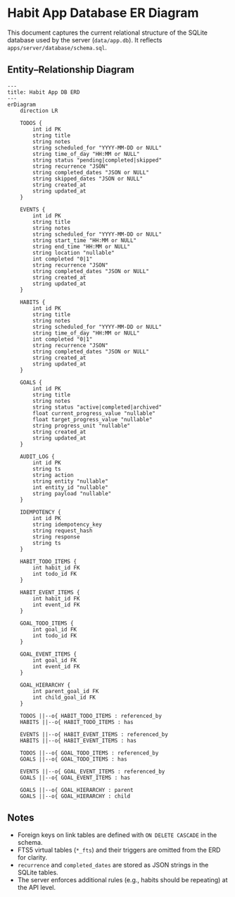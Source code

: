# Habit App Database ER Diagram

This document captures the current relational structure of the SQLite database used by the server (`data/app.db`). It reflects `apps/server/database/schema.sql`.

## Entity–Relationship Diagram

```mermaid
---
title: Habit App DB ERD
---
erDiagram
    direction LR

    TODOS {
        int id PK
        string title
        string notes
        string scheduled_for "YYYY-MM-DD or NULL"
        string time_of_day "HH:MM or NULL"
        string status "pending|completed|skipped"
        string recurrence "JSON"
        string completed_dates "JSON or NULL"
        string skipped_dates "JSON or NULL"
        string created_at
        string updated_at
    }

    EVENTS {
        int id PK
        string title
        string notes
        string scheduled_for "YYYY-MM-DD or NULL"
        string start_time "HH:MM or NULL"
        string end_time "HH:MM or NULL"
        string location "nullable"
        int completed "0|1"
        string recurrence "JSON"
        string completed_dates "JSON or NULL"
        string created_at
        string updated_at
    }

    HABITS {
        int id PK
        string title
        string notes
        string scheduled_for "YYYY-MM-DD or NULL"
        string time_of_day "HH:MM or NULL"
        int completed "0|1"
        string recurrence "JSON"
        string completed_dates "JSON or NULL"
        string created_at
        string updated_at
    }

    GOALS {
        int id PK
        string title
        string notes
        string status "active|completed|archived"
        float current_progress_value "nullable"
        float target_progress_value "nullable"
        string progress_unit "nullable"
        string created_at
        string updated_at
    }

    AUDIT_LOG {
        int id PK
        string ts
        string action
        string entity "nullable"
        int entity_id "nullable"
        string payload "nullable"
    }

    IDEMPOTENCY {
        int id PK
        string idempotency_key
        string request_hash
        string response
        string ts
    }

    HABIT_TODO_ITEMS {
        int habit_id FK
        int todo_id FK
    }

    HABIT_EVENT_ITEMS {
        int habit_id FK
        int event_id FK
    }

    GOAL_TODO_ITEMS {
        int goal_id FK
        int todo_id FK
    }

    GOAL_EVENT_ITEMS {
        int goal_id FK
        int event_id FK
    }

    GOAL_HIERARCHY {
        int parent_goal_id FK
        int child_goal_id FK
    }

    TODOS ||--o{ HABIT_TODO_ITEMS : referenced_by
    HABITS ||--o{ HABIT_TODO_ITEMS : has

    EVENTS ||--o{ HABIT_EVENT_ITEMS : referenced_by
    HABITS ||--o{ HABIT_EVENT_ITEMS : has

    TODOS ||--o{ GOAL_TODO_ITEMS : referenced_by
    GOALS ||--o{ GOAL_TODO_ITEMS : has

    EVENTS ||--o{ GOAL_EVENT_ITEMS : referenced_by
    GOALS ||--o{ GOAL_EVENT_ITEMS : has

    GOALS ||--o{ GOAL_HIERARCHY : parent
    GOALS ||--o{ GOAL_HIERARCHY : child
```

## Notes
- Foreign keys on link tables are defined with `ON DELETE CASCADE` in the schema.
- FTS5 virtual tables (`*_fts`) and their triggers are omitted from the ERD for clarity.
- `recurrence` and `completed_dates` are stored as JSON strings in the SQLite tables.
- The server enforces additional rules (e.g., habits should be repeating) at the API level.
